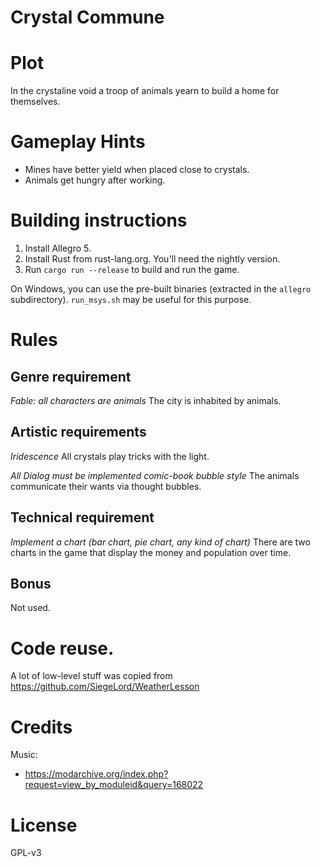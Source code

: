 # Crystal Commune

# Plot

In the crystaline void a troop of animals yearn to build a home for themselves.

# Gameplay Hints

- Mines have better yield when placed close to crystals.
- Animals get hungry after working.

# Building instructions

1. Install Allegro 5.
2. Install Rust from rust-lang.org. You'll need the nightly version.
3. Run `cargo run --release` to build and run the game.

On Windows, you can use the pre-built binaries (extracted in the `allegro`
subdirectory). `run_msys.sh` may be useful for this purpose.

# Rules

## Genre requirement

*Fable: all characters are animals* The city is inhabited by animals.

## Artistic requirements

*Iridescence* All crystals play tricks with the light.

*All Dialog must be implemented comic-book bubble style* The animals
communicate their wants via thought bubbles.

## Technical requirement

*Implement a chart (bar chart, pie chart, any kind of chart)* There are two
charts in the game that display the money and population over time.

## Bonus

Not used.

# Code reuse.

A lot of low-level stuff was copied from https://github.com/SiegeLord/WeatherLesson

# Credits

Music:

* https://modarchive.org/index.php?request=view_by_moduleid&query=168022

# License

GPL-v3
